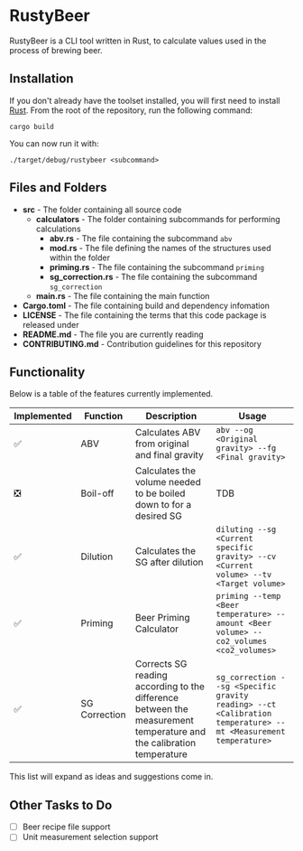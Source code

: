 # RustyBeer

RustyBeer is a CLI tool written in Rust, to calculate values used in the process of brewing beer.

## Installation

If you don't already have the toolset installed, you will first need to install [Rust](https://doc.rust-lang.org/book/ch01-01-installation.html).
From the root of the repository, run the following command:
```shell
cargo build
```
You can now run it with:
```shell
./target/debug/rustybeer <subcommand>
```

## Files and Folders

- **src** - The folder containing all source code
  - **calculators** - The folder containing subcommands for performing calculations
    - **abv.rs** - The file containing the subcommand `abv`
    - **mod.rs** - The file defining the names of the structures used within the folder
    - **priming.rs** - The file containing the subcommand `priming`
    - **sg_correction.rs** - The file containing the subcommand `sg_correction`
  - **main.rs** - The file containing the main function
- **Cargo.toml** - The file containing build and dependency infomation
- **LICENSE** - The file containing the terms that this code package is released under
- **README.md** - The file you are currently reading
- **CONTRIBUTING.md** - Contribution guidelines for this repository

## Functionality

Below is a table of the features currently implemented.

Implemented                   | Function      | Description                                    | Usage
------------------------------|---------------|------------------------------------------------|-------
:white_check_mark:            | ABV           | Calculates ABV from original and final gravity | `abv --og <Original gravity> --fg <Final gravity>`
:negative_squared_cross_mark: | Boil-off      | Calculates the volume needed to be boiled down to for a desired SG | TDB
:white_check_mark:            | Dilution      | Calculates the SG after dilution | `diluting --sg <Current specific gravity> --cv <Current volume> --tv <Target volume>`
:white_check_mark:            | Priming       | Beer Priming Calculator                        | `priming --temp <Beer temperature> --amount <Beer volume> --co2_volumes <co2_volumes>`
:white_check_mark:            | SG Correction | Corrects SG reading according to the difference between the measurement temperature and the calibration temperature | `sg_correction --sg <Specific gravity reading> --ct <Calibration temperature> --mt <Measurement temperature>`

This list will expand as ideas and suggestions come in.

## Other Tasks to Do

- [ ] Beer recipe file support
- [ ] Unit measurement selection support
